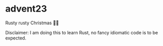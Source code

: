 # advent23
Rusty rusty Christmas 🦀🤶

Disclaimer: I am doing this to learn Rust, no fancy idiomatic code is to be expected.
